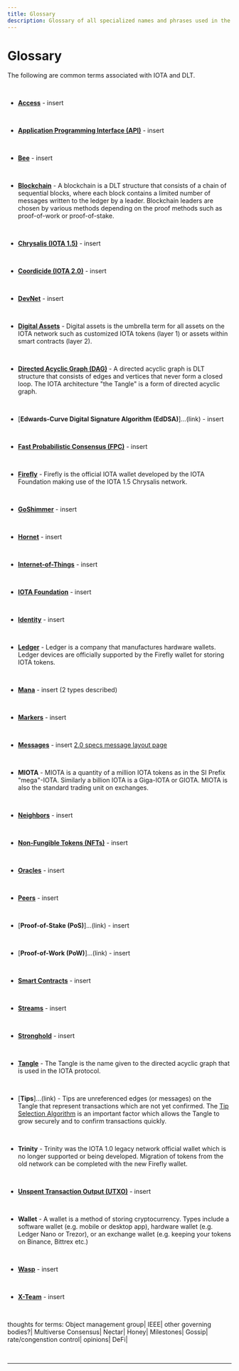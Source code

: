 ```yaml
---
title: Glossary
description: Glossary of all specialized names and phrases used in the IOTA Technology. If you dont understand a wording you will find answers here.
---
```



# Glossary 
The following are common terms associated with IOTA and DLT.

<br/>

- [**Access**](https://wiki.iota.org/docs/use/access/secure-access-control) - insert

<br/>

- [**Application Programming Interface (API)**](https://wiki.iota.org/iota.rs/libraries/overview) - insert

<br/>

- [**Bee**](https://wiki.iota.org/bee/welcome) - insert

<br/>

- [**Blockchain**](https://wiki.iota.org/docs/learn/about-iota/an-introduction-to-iota#the-blockchain-data-structure) - A blockchain is a DLT structure that consists of a chain of sequential blocks, where each block contains a limited number of messages written to the ledger by a leader. Blockchain leaders are chosen by various methods depending on the proof methods such as proof-of-work or proof-of-stake.

<br/>

- [**Chrysalis (IOTA 1.5)**](https://wiki.iota.org/docs/learn/networks/iota-1.5-chrysalis) - insert

<br/>

- [**Coordicide (IOTA 2.0)**](https://wiki.iota.org/docs/learn/networks/iota-2.0-coordicide) - insert

<br/>

- [**DevNet**](https://wiki.iota.org/chrysalis-docs/devnet) - insert

<br/>

- [**Digital Assets**](https://wiki.iota.org/docs/use/use-cases/digital-assets) - Digital assets is the umbrella term for all assets on the IOTA network such as customized IOTA tokens (layer 1) or assets within smart contracts (layer 2). 

<br/>

- [**Directed Acyclic Graph (DAG)**](https://wiki.iota.org/docs/learn/about-iota/an-introduction-to-iota#the-tangle-data-structure) - A directed acyclic graph is DLT structure that consists of edges and vertices that never form a closed loop. The IOTA architecture "the Tangle" is a form of directed acyclic graph. 

<br/>

- [**Edwards-Curve Digital Signature Algorithm (EdDSA)**]...(link) - insert

<br/>

- [**Fast Probabilistic Consensus (FPC)**](https://wiki.iota.org/IOTA-2.0-Research-Specifications/6.3%20Fast%20Probabilistic%20Consensus) - insert

<br/>

- [**Firefly**](https://wiki.iota.org/docs/learn/wallets/firefly-wallet) - Firefly is the official IOTA wallet developed by the IOTA Foundation making use of the IOTA 1.5 Chrysalis network. 

<br/>

- [**GoShimmer**](https://wiki.iota.org/goshimmer/welcome) - insert

<br/>

- [**Hornet**](https://wiki.iota.org/hornet/welcome) - insert

<br/>

- [**Internet-of-Things**](https://wiki.iota.org/docs/use/use-cases/internet-of-things) - insert

<br/>

- [**IOTA Foundation**](https://www.iota.org/foundation/vision-and-mission) - insert

<br/>

- [**Identity**](https://wiki.iota.org/docs/use/identity/enabling-privacy-and-trust) - insert

<br/>

- [**Ledger**](https://www.ledger.com/) - Ledger is a company that manufactures hardware wallets. Ledger devices are officially supported by the Firefly wallet for storing IOTA tokens. 

<br/>

- [**Mana**](https://wiki.iota.org/IOTA-2.0-Research-Specifications/5.3%20Mana) - insert (2 types described)

<br/>

- [**Markers**](https://wiki.iota.org/IOTA-2.0-Research-Specifications/4.7%20Markers) - insert

<br/>

- [**Messages**](https://wiki.iota.org/docs/learn/about-iota/messages) - insert [2.0 specs message layout page](https://wiki.iota.org/IOTA-2.0-Research-Specifications/2.2%20Message%20Layout) 

<br/>

- **MIOTA** - MIOTA is a quantity of a million IOTA tokens as in the SI Prefix "mega"-IOTA. Similarly a billion IOTA is a Giga-IOTA or GIOTA. MIOTA is also the standard trading unit on exchanges. 

<br/>

- [**Neighbors**](https://wiki.iota.org/IOTA-2.0-Research-Specifications/3.4%20Neighbor%20Selection) - insert

<br/>

- [**Non-Fungible Tokens (NFTs)**](https://wiki.iota.org/docs/use/use-cases/nfts) - insert

<br/>

- [**Oracles**](https://wiki.iota.org/docs/use/oracles/trust-in-real-world-data) - insert

<br/>

- [**Peers**](https://wiki.iota.org/IOTA-2.0-Research-Specifications/3.3%20Peer%20Discovery) - insert

<br/>

- [**Proof-of-Stake (PoS)**]...(link) - insert

<br/>

- [**Proof-of-Work (PoW)**]...(link) - insert

<br/>

- [**Smart Contracts**](https://wiki.iota.org/docs/use/smart-contracts/programmable-contracts/) - insert

<br/>

- [**Streams**](https://wiki.iota.org/docs/use/streams/encrypted-data-comms) - insert

<br/>

- [**Stronghold**](https://wiki.iota.org/docs/use/stronghold/protecting-your-secrets) - insert

<br/>

- [**Tangle**](https://wiki.iota.org/docs/learn/about-iota/an-introduction-to-iota#the-tangle-data-structure) - The Tangle is the name given to the directed acyclic graph that is used in the IOTA protocol. 

<br/>

- [**Tips**]...(link) - Tips are unreferenced edges (or messages) on the Tangle that represent transactions which are not yet confirmed. The [Tip Selection Algorithm](https://wiki.iota.org/IOTA-2.0-Research-Specifications/4.3%20Tip%20Selection%20Algorithm) is an important factor which allows the Tangle to grow securely and to confirm transactions quickly.

<br/>

- **Trinity** - Trinity was the IOTA 1.0 legacy network official wallet which is no longer supported or being developed. Migration of tokens from the old network can be completed with the new Firefly wallet.

<br/>

- [**Unspent Transaction Output (UTXO)**](https://wiki.iota.org/IOTA-2.0-Research-Specifications/5.1%20UTXO) - insert

<br/>

- **Wallet** - A wallet is a method of storing cryptocurrency. Types include a software wallet (e.g. mobile or desktop app), hardware wallet (e.g. Ledger Nano or Trezor), or an exchange wallet (e.g. keeping your tokens on Binance, Bittrex etc.)

<br/>

- [**Wasp**](https://wiki.iota.org/wasp/welcome) - insert

<br/>

- [**X-Team**](https://iotaexperience.team/) - insert

<br/>




thoughts for terms: 
Object management group| 
IEEE| 
other governing bodies?| 
Multiverse Consensus| 
Nectar| 
Honey| 
Milestones| 
Gossip| 
rate/congenstion control| 
opinions| 
DeFi| 


<br/>

----

<br/>
